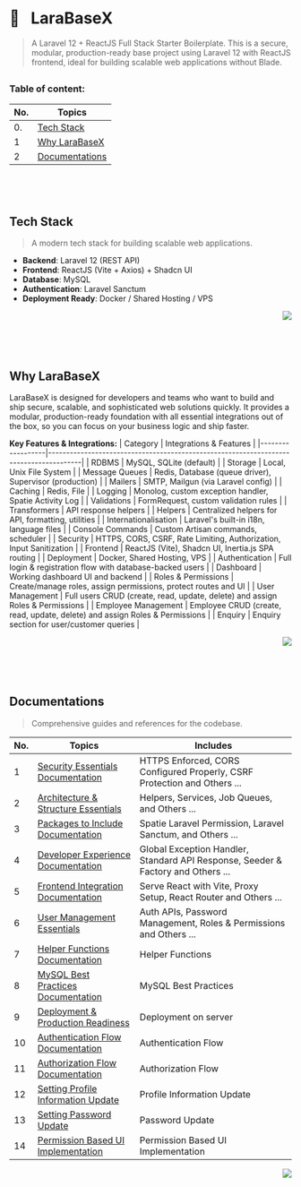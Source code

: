 # 🚀  &nbsp; LaraBaseX
> A Laravel 12 + ReactJS Full Stack Starter Boilerplate.
This is a secure, modular, production-ready base project using Laravel 12 with ReactJS frontend, ideal for building scalable web applications without Blade.

<div id="top"></div>

##

### Table of content:

| No.     | Topics                                                                                  |
| ------- | --------------------------------------------------------------------------------------- |
| 0.      | [Tech Stack](#tech-stack)                                                               |
| 1       | [Why LaraBaseX](#why-larabasex)                                                         |
| 2       | [Documentations](#documentations)                 |

<br>

<br>

#

## Tech Stack
> A modern tech stack for building scalable web applications.
- **Backend**: Laravel 12 (REST API)
- **Frontend**: ReactJS (Vite + Axios) + Shadcn UI
- **Database**: MySQL
- **Authentication**: Laravel Sanctum
- **Deployment Ready**: Docker / Shared Hosting / VPS


<p align="right"><a href="#top"><img src="https://img.shields.io/badge/-Back%20to%20Top-blueviolet?style=for-the-badge" /></a></p>

<br>

<br>

#

## Why LaraBaseX
LaraBaseX is designed for developers and teams who want to build and ship secure, scalable, and sophisticated web solutions quickly. It provides a modular, production-ready foundation with all essential integrations out of the box, so you can focus on your business logic and ship faster.

**Key Features & Integrations:**
| Category         | Integrations & Features                                                                 |
|------------------|---------------------------------------------------------------------------------------|
| RDBMS            | MySQL, SQLite (default)                                                               |
| Storage          | Local, Unix File System                                                               |
| Message Queues   | Redis, Database (queue driver), Supervisor (production)                               |
| Mailers          | SMTP, Mailgun (via Laravel config)                                                    |
| Caching          | Redis, File                                                                           |
| Logging          | Monolog, custom exception handler, Spatie Activity Log                                |
| Validations      | FormRequest, custom validation rules                                                  |
| Transformers     | API response helpers                                                                  |
| Helpers          | Centralized helpers for API, formatting, utilities                                    |
| Internationalisation | Laravel's built-in i18n, language files                                           |
| Console Commands | Custom Artisan commands, scheduler                                                    |
| Security         | HTTPS, CORS, CSRF, Rate Limiting, Authorization, Input Sanitization                   |
| Frontend         | ReactJS (Vite), Shadcn UI, Inertia.js SPA routing                                     |
| Deployment       | Docker, Shared Hosting, VPS                                                           |
| Authentication  | Full login & registration flow with database-backed users                             |
| Dashboard       | Working dashboard UI and backend                                                      |
| Roles & Permissions | Create/manage roles, assign permissions, protect routes and UI                     |
| User Management | Full users CRUD (create, read, update, delete) and assign Roles & Permissions                                      |
| Employee Management | Employee CRUD (create, read, update, delete)  and assign Roles & Permissions                                    |
| Enquiry         | Enquiry section for user/customer queries                                             |

<p align="right"><a href="#top"><img src="https://img.shields.io/badge/-Back%20to%20Top-blueviolet?style=for-the-badge" /></a></p>

<br>

<br>

#

## Documentations
> Comprehensive guides and references for the codebase.

| No. | Topics | Includes |
| --- | ------- | -------- |
| 1 | [Security Essentials Documentation](documentation/1.%20Security%20Essentials/) | HTTPS Enforced, CORS Configured Properly, CSRF Protection and Others ... |
| 2 | [Architecture & Structure Essentials](documentation/2.%20Architecture%20&%20Structure%20Essentials/) | Helpers, Services, Job Queues, and Others ...  |
| 3 | [Packages to Include Documentation](documentation/3.%20Packages%20to%20Include/) | Spatie Laravel Permission, Laravel Sanctum,  and Others ...  |
| 4 | [Developer Experience Documentation](documentation/4.%20Developer%20Experience%20(DX)/) | Global Exception Handler, Standard API Response, Seeder & Factory  and Others ...  |
| 5 | [Frontend Integration Documentation](documentation/5.%20Frontend%20Integration%20(ReactJS)/) | Serve React with Vite, Proxy Setup, React Router  and Others ...  |
| 6 | [User Management Essentials](documentation/6.%20User%20Management%20Essentials/) | Auth APIs, Password Management, Roles & Permissions  and Others ...  |
| 7 | [Helper Functions Documentation](documentation/7.%20Helper%20Functions/) | Helper Functions |
| 8 | [MySQL Best Practices Documentation](documentation/8.%20MySQL%20Best%20Practices/) | MySQL Best Practices |
| 9 | [Deployment & Production Readiness](documentation/9.%20Deployment%20&%20Production%20Readiness/) | Deployment on server |
| 10 | [Authentication Flow Documentation](documentation/10.%20Authentication%20Flow%20Documentation/Authentication%20Flow%20Documentation%20docx.md) | Authentication Flow |
| 11 | [Authorization Flow Documentation](documentation/11.%20Authorization%20Flow%20Documentation/Authorization%20Flow%20Documentation%20docx.md) | Authorization Flow |
| 12 | [Setting Profile Information Update](documentation/12.%20Setting%20Profile%20Information%20Update/) | Profile Information Update |
| 13 | [Setting Password Update](documentation/13.%20Setting%20Password%20Update/) | Password Update |
| 14 | [Permission Based UI Implementation](documentation/14.%20Permission%20Based%20UI%20Implementation/) | Permission Based UI Implementation |

<p align="right"><a href="#top"><img src="https://img.shields.io/badge/-Back%20to%20Top-blueviolet?style=for-the-badge" /></a></p>

<br>

<br>
